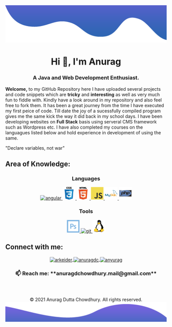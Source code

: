 <img src="img/top.png">
    <!-- About Me section start -->
    <div>
        <h1 align="center">Hi 👋, I'm Anurag</h1>
        <h3 align="center">A Java and Web Development Enthusiast.</h3>
        <p>
            <b>Welcome,</b> to my GitHub Repository here I have uploaded several projects and code snippets which are <b>tricky</b> and <b>interesting</b> as well as very much fun to fiddle with. Kindly have a look around in my repository and also feel free to fork them. It has been a great journey from the time I have executed my first peice of code. Till date the joy of a sucessfully compiled program gives me the same kick the way it did back in my school days. I have been developing websites on <b>Full Stack</b> basis using serveral CMS framework such as Wordpress etc. I have also completed my courses on the languagues listed below and hold experience in development of using the same.
        </p>
        <p class="quote">"Declare variables, not war"</p>
    </div>
    <!-- About Me section end -->
    
<!-- My Skills section start -->
<div>
<h2><span>Area of Knowledge:</span></h2>
<h3 align="center">Languages</h3>
<p align="center"> 
    <a href="https://angular.io" target="_blank"> 
        <img src="https://angular.io/assets/images/logos/angular/angular.svg" alt="angular" width="40" height="40"/> </a> 
    <a href="https://www.w3schools.com/css/" target="_blank"> 
        <img src="https://raw.githubusercontent.com/devicons/devicon/master/icons/css3/css3-original-wordmark.svg" alt="css3" width="40" height="40"/> </a> 
    <a href="https://www.w3.org/html/" target="_blank"> 
        <img src="https://raw.githubusercontent.com/devicons/devicon/master/icons/html5/html5-original-wordmark.svg" alt="html5" width="40" height="40"/> </a> 
    <a href="https://developer.mozilla.org/en-US/docs/Web/JavaScript" target="_blank"> 
        <img src="https://raw.githubusercontent.com/devicons/devicon/master/icons/javascript/javascript-original.svg" alt="javascript" width="40" height="40"/> </a>  
    <a href="https://www.mysql.com/" target="_blank"> 
        <img src="https://raw.githubusercontent.com/devicons/devicon/master/icons/mysql/mysql-original-wordmark.svg" alt="mysql" width="40" height="40"/> </a> 
    <a href="https://www.php.net" target="_blank"> 
        <img src="https://raw.githubusercontent.com/devicons/devicon/master/icons/php/php-original.svg" alt="php" width="40" height="40"/> </a> 
</p>

<h3 align="center">Tools</h3>
<p align="center">
    <a href="https://www.photoshop.com/en" target="_blank"> 
        <img src="https://raw.githubusercontent.com/devicons/devicon/master/icons/photoshop/photoshop-line.svg" alt="photoshop" width="40" height="40"/> </a>
<a href="https://git-scm.com/" target="_blank"> 
    <img src="https://www.vectorlogo.zone/logos/git-scm/git-scm-icon.svg" alt="git" width="40" height="40"/> </a>
<a href="https://www.linux.org/" target="_blank"> 
    <img src="https://raw.githubusercontent.com/devicons/devicon/master/icons/linux/linux-original.svg" alt="linux" width="40" height="40"/> </a>
</p>

</div>
<!-- My Skills section end -->
    
<!-- Contacts section start -->
<div class="section" id="contacts">
        <h2><span>Connect with me:</span></h2>
        <div align="center">
            <a href="https://twitter.com/arkeider" target="blank">
                <img align="center" src="https://raw.githubusercontent.com/rahuldkjain/github-profile-readme-generator/master/src/images/icons/Social/twitter.svg" alt="arkeider" height="30" width="40" />
            </a>
            <a href="https://linkedin.com/in/anuragdc" target="blank">
                <img align="center" src="https://raw.githubusercontent.com/rahuldkjain/github-profile-readme-generator/master/src/images/icons/Social/linked-in-alt.svg" alt="anuragdc" height="30" width="40" />
            </a>
            <a href="https://fb.com/anyurag" target="blank">
                <img align="center" src="https://raw.githubusercontent.com/rahuldkjain/github-profile-readme-generator/master/src/images/icons/Social/facebook.svg" alt="anyurag" height="30" width="40" />
            </a>
<br>
<div><h3>📫 Reach me: <strong>**anuragdchowdhury.mail@gmail.com**</strong><h3></div>
</div>
</div>
<!-- Contacts section end -->
    <br>
    <br>
<div align="center">
        &copy; 2021 Anurag Dutta Chowdhury. All rights reserved.
    </div>
    <img src="img/bottom.png">

